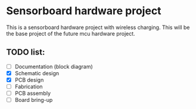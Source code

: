 # Sensorboard hardware project
This is a sensorboard hardware project with wireless charging. This will be the base project of the future mcu hardware project.
## TODO list:
- [ ] Documentation (block diagram)
- [x] Schematic design
- [x] PCB design 
- [ ] Fabrication
- [ ] PCB assembly
- [ ] Board bring-up

